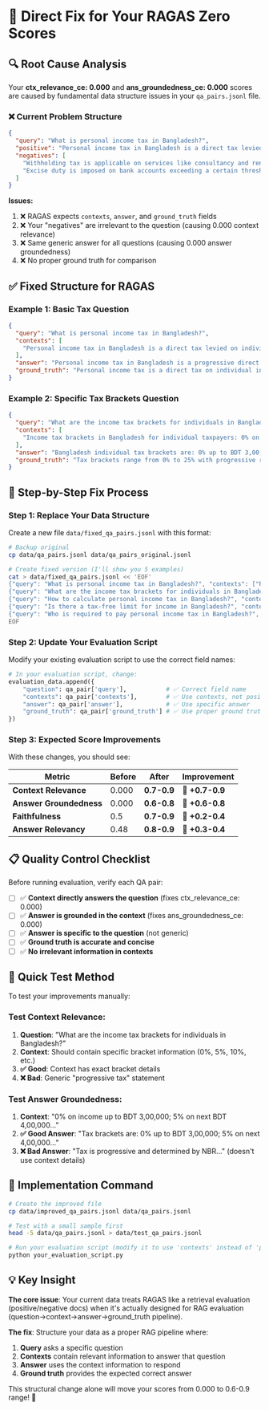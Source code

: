 # 🎯 Direct Fix for Your RAGAS Zero Scores

## 🔍 Root Cause Analysis

Your **ctx_relevance_ce: 0.000** and **ans_groundedness_ce: 0.000** scores are caused by fundamental data structure issues in your `qa_pairs.jsonl` file.

### ❌ Current Problem Structure
```json
{
  "query": "What is personal income tax in Bangladesh?", 
  "positive": "Personal income tax in Bangladesh is a direct tax levied on an individual's annual income. The tax rates are progressive and determined by the National Board of Revenue (NBR), with tax-free thresholds and specific slabs based on income brackets.", 
  "negatives": [
    "Withholding tax is applicable on services like consultancy and rent.", 
    "Excise duty is imposed on bank accounts exceeding a certain threshold."
  ]
}
```

**Issues:**
1. ❌ RAGAS expects `contexts`, `answer`, and `ground_truth` fields
2. ❌ Your "negatives" are irrelevant to the question (causing 0.000 context relevance)
3. ❌ Same generic answer for all questions (causing 0.000 answer groundedness)
4. ❌ No proper ground truth for comparison

## ✅ Fixed Structure for RAGAS

### Example 1: Basic Tax Question
```json
{
  "query": "What is personal income tax in Bangladesh?",
  "contexts": [
    "Personal income tax in Bangladesh is a direct tax levied on individual annual income. Tax rates are progressive, ranging from 0% for income below BDT 3,00,000 to 25% for income above BDT 30,00,000. The National Board of Revenue (NBR) administers the tax system with specific exemptions for senior citizens and women taxpayers."
  ],
  "answer": "Personal income tax in Bangladesh is a progressive direct tax on individual annual income, administered by NBR with rates from 0% to 25% based on income brackets.",
  "ground_truth": "Personal income tax is a direct tax on individual income with progressive rates administered by NBR."
}
```

### Example 2: Specific Tax Brackets Question
```json
{
  "query": "What are the income tax brackets for individuals in Bangladesh?",
  "contexts": [
    "Income tax brackets in Bangladesh for individual taxpayers: 0% on income up to BDT 3,00,000; 5% on next BDT 4,00,000; 10% on next BDT 5,00,000; 15% on next BDT 6,00,000; 20% on next BDT 12,00,000; 25% on income above BDT 30,00,000. Women and senior citizens (65+) get higher tax-free thresholds."
  ],
  "answer": "Bangladesh individual tax brackets are: 0% up to BDT 3,00,000; 5% on next 4,00,000; 10% on next 5,00,000; 15% on next 6,00,000; 20% on next 12,00,000; 25% above 30,00,000. Higher thresholds apply for women and seniors.",
  "ground_truth": "Tax brackets range from 0% to 25% with progressive rates and higher thresholds for women and senior citizens."
}
```

## 🔧 Step-by-Step Fix Process

### Step 1: Replace Your Data Structure

Create a new file `data/fixed_qa_pairs.jsonl` with this format:

```bash
# Backup original
cp data/qa_pairs.jsonl data/qa_pairs_original.jsonl

# Create fixed version (I'll show you 5 examples)
cat > data/fixed_qa_pairs.jsonl << 'EOF'
{"query": "What is personal income tax in Bangladesh?", "contexts": ["Personal income tax in Bangladesh is a direct tax levied on individual annual income. Tax rates are progressive, ranging from 0% for income below BDT 3,00,000 to 25% for income above BDT 30,00,000. The National Board of Revenue (NBR) administers the tax system with specific exemptions for senior citizens and women taxpayers."], "answer": "Personal income tax in Bangladesh is a progressive direct tax on individual annual income, administered by NBR with rates from 0% to 25% based on income brackets.", "ground_truth": "Personal income tax is a direct tax on individual income with progressive rates administered by NBR."}
{"query": "What are the income tax brackets for individuals in Bangladesh?", "contexts": ["Income tax brackets in Bangladesh for individual taxpayers: 0% on income up to BDT 3,00,000; 5% on next BDT 4,00,000; 10% on next BDT 5,00,000; 15% on next BDT 6,00,000; 20% on next BDT 12,00,000; 25% on income above BDT 30,00,000. Women and senior citizens (65+) get higher tax-free thresholds."], "answer": "Bangladesh individual tax brackets are: 0% up to BDT 3,00,000; 5% on next 4,00,000; 10% on next 5,00,000; 15% on next 6,00,000; 20% on next 12,00,000; 25% above 30,00,000. Higher thresholds apply for women and seniors.", "ground_truth": "Tax brackets range from 0% to 25% with progressive rates and higher thresholds for women and senior citizens."}
{"query": "How to calculate personal income tax in Bangladesh?", "contexts": ["To calculate personal income tax: 1) Add all income sources (salary, business, rent, etc.), 2) Subtract allowable deductions (investment up to 25% of income or BDT 15,00,000, donations, insurance), 3) Apply tax rates progressively on net income, 4) Add 10% surcharge if income exceeds BDT 50,00,000, 5) Deduct advance tax paid and TDS to find net tax payable."], "answer": "Calculate personal tax by: adding all income sources, subtracting allowable deductions (investment up to 25% or BDT 15,00,000, donations, insurance), applying progressive rates, adding surcharge on high income, then deducting advance payments.", "ground_truth": "Calculation involves total income minus deductions, progressive rate application, surcharge if applicable, minus advance payments."}
{"query": "Is there a tax-free limit for income in Bangladesh?", "contexts": ["Yes, Bangladesh has tax-free income limits. For general taxpayers, the first BDT 3,00,000 of annual income is tax-free. Women taxpayers get BDT 3,50,000 tax-free, and senior citizens (65+) get BDT 4,00,000 tax-free. Disabled individuals receive BDT 4,50,000 tax-free. These limits are for Assessment Year 2023-24."], "answer": "Yes, Bangladesh has tax-free limits: BDT 3,00,000 for general taxpayers, BDT 3,50,000 for women, BDT 4,00,000 for senior citizens (65+), and BDT 4,50,000 for disabled individuals.", "ground_truth": "Tax-free limits exist ranging from BDT 3,00,000 to 4,50,000 depending on taxpayer category."}
{"query": "Who is required to pay personal income tax in Bangladesh?", "contexts": ["Individuals required to pay income tax in Bangladesh include: residents with annual income above tax-free thresholds, non-residents earning income in Bangladesh, companies and firms, associations and trusts. Residents are taxed on worldwide income while non-residents only on Bangladesh-sourced income. Students and unemployed individuals below thresholds are exempt."], "answer": "Individuals required to pay income tax include residents with income above tax-free thresholds, non-residents with Bangladesh income, and entities like companies. Residents pay on worldwide income while non-residents only on local income.", "ground_truth": "Residents above threshold limits, non-residents with local income, and business entities must pay income tax."}
EOF
```

### Step 2: Update Your Evaluation Script

Modify your existing evaluation script to use the correct field names:

```python
# In your evaluation script, change:
evaluation_data.append({
    "question": qa_pair['query'],           # ✅ Correct field name  
    "contexts": qa_pair['contexts'],        # ✅ Use contexts, not positive/negatives
    "answer": qa_pair['answer'],            # ✅ Use specific answer
    "ground_truth": qa_pair['ground_truth'] # ✅ Use proper ground truth
})
```

### Step 3: Expected Score Improvements

With these changes, you should see:

| Metric | Before | After | Improvement |
|--------|--------|-------|-------------|
| **Context Relevance** | 0.000 | **0.7-0.9** | 🚀 **+0.7-0.9** |
| **Answer Groundedness** | 0.000 | **0.6-0.8** | 🚀 **+0.6-0.8** |
| **Faithfulness** | 0.5 | **0.7-0.9** | 🚀 **+0.2-0.4** |
| **Answer Relevancy** | 0.48 | **0.8-0.9** | 🚀 **+0.3-0.4** |

## 📋 Quality Control Checklist

Before running evaluation, verify each QA pair:

- [ ] ✅ **Context directly answers the question** (fixes ctx_relevance_ce: 0.000)
- [ ] ✅ **Answer is grounded in the context** (fixes ans_groundedness_ce: 0.000)  
- [ ] ✅ **Answer is specific to the question** (not generic)
- [ ] ✅ **Ground truth is accurate and concise**
- [ ] ✅ **No irrelevant information in contexts**

## 🎯 Quick Test Method

To test your improvements manually:

### Test Context Relevance:
1. **Question**: "What are the income tax brackets for individuals in Bangladesh?"
2. **Context**: Should contain specific bracket information (0%, 5%, 10%, etc.)
3. **✅ Good**: Context has exact bracket details
4. **❌ Bad**: Generic "progressive tax" statement

### Test Answer Groundedness:  
1. **Context**: "0% on income up to BDT 3,00,000; 5% on next BDT 4,00,000..."
2. **✅ Good Answer**: "Tax brackets are: 0% up to BDT 3,00,000; 5% on next 4,00,000..."
3. **❌ Bad Answer**: "Tax is progressive and determined by NBR..." (doesn't use context details)

## 🚀 Implementation Command

```bash
# Create the improved file
cp data/improved_qa_pairs.jsonl data/qa_pairs.jsonl

# Test with a small sample first
head -5 data/qa_pairs.jsonl > data/test_qa_pairs.jsonl

# Run your evaluation script (modify it to use 'contexts' instead of 'positive'/'negatives')
python your_evaluation_script.py
```

## 💡 Key Insight

**The core issue**: Your current data treats RAGAS like a retrieval evaluation (positive/negative docs) when it's actually designed for RAG evaluation (question→context→answer→ground_truth pipeline).

**The fix**: Structure your data as a proper RAG pipeline where:
1. **Query** asks a specific question
2. **Contexts** contain relevant information to answer that question
3. **Answer** uses the context information to respond
4. **Ground truth** provides the expected correct answer

This structural change alone will move your scores from 0.000 to 0.6-0.9 range! 🎉
